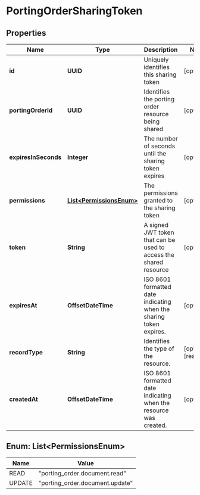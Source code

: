 

# PortingOrderSharingToken


## Properties

| Name | Type | Description | Notes |
|------------ | ------------- | ------------- | -------------|
|**id** | **UUID** | Uniquely identifies this sharing token |  [optional] |
|**portingOrderId** | **UUID** | Identifies the porting order resource being shared |  [optional] |
|**expiresInSeconds** | **Integer** | The number of seconds until the sharing token expires |  [optional] |
|**permissions** | [**List&lt;PermissionsEnum&gt;**](#List&lt;PermissionsEnum&gt;) | The permissions granted to the sharing token |  [optional] |
|**token** | **String** | A signed JWT token that can be used to access the shared resource |  [optional] |
|**expiresAt** | **OffsetDateTime** | ISO 8601 formatted date indicating when the sharing token expires. |  [optional] |
|**recordType** | **String** | Identifies the type of the resource. |  [optional] [readonly] |
|**createdAt** | **OffsetDateTime** | ISO 8601 formatted date indicating when the resource was created. |  [optional] |



## Enum: List&lt;PermissionsEnum&gt;

| Name | Value |
|---- | -----|
| READ | &quot;porting_order.document.read&quot; |
| UPDATE | &quot;porting_order.document.update&quot; |



